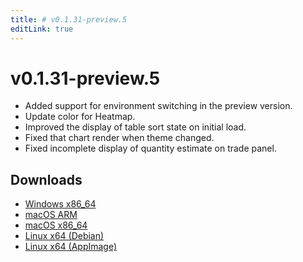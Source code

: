 ```yaml
---
title: # v0.1.31-preview.5
editLink: true
---
```


# v0.1.31-preview.5 <Badge type="warning" text="preview" />

- Added support for environment switching in the preview version.
- Update color for Heatmap.
- Improved the display of table sort state on initial load.
- Fixed that chart render when theme changed.
- Fixed incomplete display of quantity estimate on trade panel.

## Downloads

- [Windows x86_64](https://assets.lbkrs.com/github/release/longbridge-desktop/preview/longbridge-v0.1.31-preview.5-windows-x86_64.zip)
- [macOS ARM](https://assets.lbkrs.com/github/release/longbridge-desktop/preview/longbridge-v0.1.31-preview.5-macos-aarch64.dmg)
- [macOS x86_64](https://assets.lbkrs.com/github/release/longbridge-desktop/preview/longbridge-v0.1.31-preview.5-macos-x86_64.dmg)
- [Linux x64 (Debian)](https://assets.lbkrs.com/github/release/longbridge-desktop/preview/longbridge-v0.1.31-preview.5-linux-x86_64.deb)
- [Linux x64 (AppImage)](https://assets.lbkrs.com/github/release/longbridge-desktop/preview/longbridge-v0.1.31-preview.5-linux-x86_64.AppImage)
